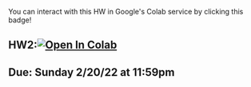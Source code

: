 You can interact with this HW in Google's Colab service by clicking this badge!

## HW2:[![Open In Colab](https://colab.research.google.com/assets/colab-badge.svg)](https://colab.research.google.com/github/diego898/cs3262-sp22/blob/main/notebooks/HW2/HW2.ipynb)

## Due: Sunday 2/20/22 at 11:59pm